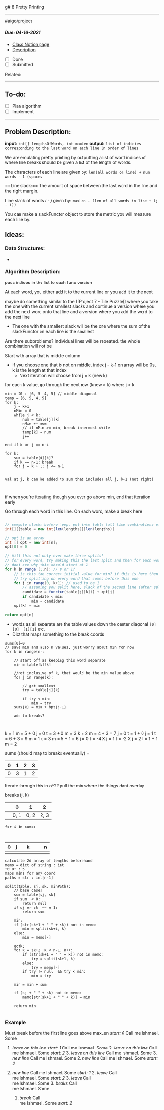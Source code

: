g# 8 Pretty Printing

---

#algo/project
##### Due: 04-16-2021
- [Class Notion page](https://www.notion.so/Data-Structures-and-Algorithms-2dc17465f862455b86e8d1051ee41539)
- [Description](https://www.notion.so/HW8-Pretty-Printing-1aae33cf61894a6d8046f88d897b9719)
- [ ] Done
- [ ] Submitted

Related:

--- 


## To-do:

- [ ]  Plan algorithm
- [ ]  Implement

---

## Problem Description:
**input:** `int[] lengthsOfWords, int maxLen`
**output:** `list of indicies corresponding to the last word on each line in order of lines`

We are emulating pretty printing by outputting a list of word indices of where line breaks should be given a list of the length of words. 

The characters of each line are given by: `len(all words on line) + num words - 1 (spaces`

==Line slack:== The amount of space between the last word in the line and the right margin.

Line slack of words $i$ - $j$ given by: `maxLen - (len of all words in line + (j - i))` 

You can make a slackFunctor object to store the metric you will measure each line by. 

## Ideas:
### Data Structures:
- 

### Algorithm Description:
pass indices in the list to each func version


At each word, you either add it to the current line or you add it to the next

maybe do something similar to the [[Project 7 - Tile Puzzle]] where you take the one with the current smallest slacks and continue a version where you add the next word onto that line and a version where you add the word to the next line   
- The one with the smallest slack will be the one where the sum of the slackFunctor on each line is the smallest 

Are there subproblems?
Individual lines will be repeated, the whole combination will not be 


Start with array that is middle column
- If you choose one that is not on middle, index j - k-1 on array will be 0s, k is the length at that index 
	- Next iteration will choose from j = k (new k)

for each k value, go through the next row (knew > k)  where j > k

```
min = 20 : [6, 5, 4, 5] // middle diagonal
temp = [6, 5, 4, 5]
for k:
	j = k+1
	nMin = 0
	while j < k:
		num = table[j][k]
		nMin += num
		// if nMin >= min, break innermost while
		temp[k] = num
		j++
		
end if k or j == n-1

for k:
	sum = table[0][k]?
	if k == n-1: break
	for j = k + 1; j <= n-1
	

val at j, k can be added to sum that includes all j, k-1 (not right)
	
	
```

if when you're iterating though you ever go above min, end that iteration early


Go through each word in this line.
On each word, make a break here 

```Java

// compute slacks before loop, put into table (all line combinations of words on a line i through j)
int[][]table = new int[len(lengths)][len(lengths)]

// opt is an array
int [] opt = new int[n];
opt[0] = 0

// Will this not only ever make three splits?
// for every word, try making this the last split and then for each word before this one, also try splitting there. The value at the index of the first (k)(as in earlier in the paragraph, so inner for loop) split in the opt array should be the minimum value of the splits that can be made before it 
// dont see why this should start at 1
for k in range (1,n): // 0 or 1?
	// is this the correct initial value for min? if this is here then should the next for loop start at 2 instead of 1 and mode the check somehow??
	// try splitting on every word that comes before this one
	for j in range(0, k+1): // used to be 1
		// assuming you split here, slack of the second line (after split) + plus slack of the line that comes before 
		candidate = functor(table[j][k])) + opt[j]
		if candidate < min:
			min = candidate
	opt[k] = min
	
return opt[n]
```

- words as all separate are the table values down the center diagonal `[0][0], [1][1]` etc.
- Dict that maps something to the break coords

```
sums[0]=0
// save min and also k values, just worry about min for now
for k in range(n):

	// start off as keeping this word separate
	min = table[k][k]
	
	//not inclusive of k, that would be the min value above
	for j in range(k):
	
		// get smallest 
		try = table[j][k]
		
		if try < min:
			min = try
	sums[k] = min + opt[j-1]
			
	add to breaks?
	
	
```

k = 1
	m = 5 + 0
	j = 0
	t = 3  + 0
	m = 3
k = 2
	m = 4 + 3 = 7
	j = 0
	t = 1 + 0
	j = 1
	t = 6 + 3 = 9
	m = 1
k = 3
	m = 5 + 1 = 6
	j = 0
	t = -4 X
	j = 1 
	t = -2 X
	j = 2
	t = 1 + 1
	m = 2

sums (should map to breaks eventually) =

 | 0   | 1   | 2   | 3   |
 | --- | --- | --- | --- |
 | 0   | 3   | 1   | 2   |

Iterate through this in o^2? pull the min where the things dont overlap 

breaks (j, k)

|     | 3    | 1    | 2   |
| --- | ---- | ---- | ---- |
|     | 0, 1 | 0, 2 | 2, 3 |


```
for i in sums:
		


```

| 0   | j   |     | k   |     |     | n   |
| --- | --- | --- | --- | --- | --- | --- |
|     |     |     |     |     |     |     |


```
calculate 2d array of lengths beforehand
memo = dict of string : int 
"0 0" : 5
maps mins for any coord
paths = str : int[n-1]

split(table, sj, sk, minPath):
	// base cases
	sum = table[sj, sk]
	if sum  < 0:
		return null
	if sj or sk  == n-1:
		return sum
	
	min;
	if (str(sk+1 + " " + sk)) not in memo:
		min = split(sk+1, k)
	else:
		min = memo[-]
		
	gotk;
	for k = sk+2; k < n-1; k++:
		if (str(sk+1 + " " + k)) not in memo:
			try = split(sk+1, k)
		else:
			try = memo[-]
		if try != null  && try < min:
			min = try
	
	min = min + sum
	
	if (sj + " " + sk) not in memo:
		memo[str(sk+1 + " " + k)] = min
	
	return min
	
```

### Example
Must break before the first line goes above maxLen
*start: 0*
Call me Ishmael. Some 
1. *leave on this line*
	*start: 1*
	Call me Ishmael. Some
	2. *leave on this line*
		Call me Ishmael. Some 
		*start: 2*
		3. *leave on this line*
			Call me Ishmael. Some
		3. *new line*
			Call me Ishmael. 
			Some 
	2. *new line*
		Call me 
		Ishmael. Some 
		*start: 2*


1. *new line*
	Call 
	me Ishmael. Some 
	*start: 1*
	2. *leave*
		Call 	
		me Ishmael. Some 
		*start: 2*
		3. *leave*
			Call 	
			me Ishmael. Some 
		3. *beaks*
			Call 	
			me Ishmael. 
			Some 
	1. *break*
		Call 	
		me 
		Ishmael. Some 
		*start: 2*
	
	
